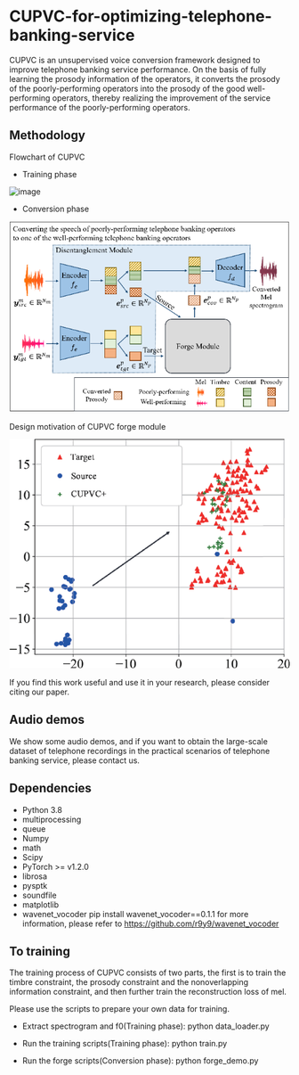 # CUPVC-for-optimizing-telephone-banking-service

CUPVC is an unsupervised voice conversion framework designed to improve telephone banking service performance. On the basis of fully learning the prosody information of the operators, it converts the prosody of the poorly-performing operators into the prosody of the good well-performing operators, thereby realizing the improvement of the service performance of the poorly-performing operators.

## Methodology

Flowchart of CUPVC

- Training phase

![image](https://github.com/DebtVC2022/CUPVC2022/blob/main/CUPVC-main/CUPVC2022/CUPVC_Overview_training.bmp)

- Conversion phase

![image](https://github.com/DebtVC2022/CUPVC2022/blob/main/CUPVC-main/CUPVC2022/CUPVC_Overview_conversion.bmp)

Design motivation of CUPVC forge module

![image](https://github.com/DebtVC2022/CUPVC2022/blob/main/CUPVC-main/CUPVC2022/forge_function_with_arrow_5.bmp)

If you find this work useful and use it in your research, please consider citing our paper.

## Audio demos

We show some audio demos, and if you want to obtain the large-scale dataset of telephone recordings in the practical scenarios of telephone banking service, please contact us.

## Dependencies

- Python 3.8
- multiprocessing
- queue
- Numpy
- math
- Scipy
- PyTorch >= v1.2.0
- librosa
- pysptk
- soundfile
- matplotlib
- wavenet_vocoder pip install wavenet_vocoder==0.1.1 for more information, please refer to https://github.com/r9y9/wavenet_vocoder


## To training

The training process of CUPVC consists of two parts, the first is to train the timbre constraint, the prosody constraint and the nonoverlapping information constraint, and then further train the reconstruction loss of mel.

Please use the scripts to prepare your own data for training.

- Extract spectrogram and f0(Training phase): python data_loader.py

- Run the training scripts(Training phase): python train.py

- Run the forge scripts(Conversion phase): python forge_demo.py
